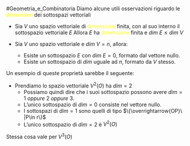 #Geometria_e_Combinatoria 
Diamo alcune utili osservazioni riguardo le <font color="#ffff00">dimensioni</font> dei sottospazi vettoriali

- Sia $V$ uno spazio vettoriale di <font color="#ffff00">dimensione</font> finita, con al suo interno il sottospazio vettoriale $E$ 
  Allora $E$ ha <font color="#ffff00">dimensione</font> finita e $dim \ E\leq dim \ V$

- Sia $V$ uno spazio vettoriale e $dim \ V=n$, allora:
  - Esiste un sottospazio $E$ con $dim \ E=0$, formato dal vettore nullo.
  - Esiste un sottospazio di $dim$ uguale ad $n$, formato da $V$ stesso.

Un esempio di queste proprietà sarebbe il seguente:

- Prendiamo lo spazio vettoriale $V^2(O)$ ha $dim=2$
  - Possiamo quindi dire che i suoi sottospazio possono avere $dim=1 \ oppure\ 2\ oppure \ 3 .$
  - L’unico sottospazio di $dim=0$ consiste nel vettore nullo.
  - I sottospazi di $dim=1$ sono quelli di tipo $\{\overrightarrow{OP}\ |P\in r\}$
  - L’unico sottospazio di $dim=2$ è $V^2(O)$

Stessa cosa vale per $V^3(O)$

